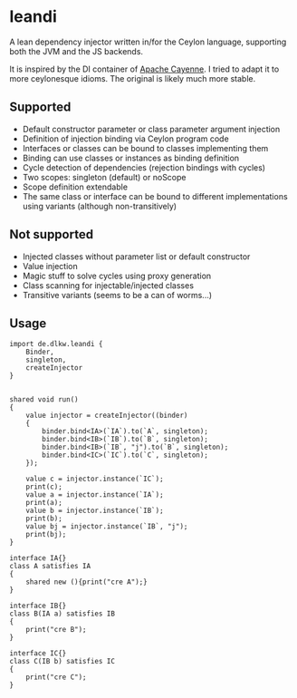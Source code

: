# leandi
A lean dependency injector written in/for the Ceylon language, supporting both the JVM and the JS backends.

It is inspired by the DI container of [Apache Cayenne](http://cayenne.apache.org/docs/4.0/cayenne-guide/customizing-cayenne-runtime.html#depdendency-injection-container). I tried to adapt it to more ceylonesque idioms. The original is likely much more
stable.

## Supported
* Default constructor parameter or class parameter argument injection
* Definition of injection binding via Ceylon program code
* Interfaces or classes can be bound to classes implementing them
* Binding can use classes or instances as binding definition
* Cycle detection of dependencies (rejection bindings with cycles)
* Two scopes: singleton (default) or noScope
* Scope definition extendable
* The same class or interface can be bound to different implementations using variants (although non-transitively)


## Not supported
* Injected classes without parameter list or default constructor
* Value injection
* Magic stuff to solve cycles using proxy generation
* Class scanning for injectable/injected classes
* Transitive variants (seems to be a can of worms...)

## Usage

```ceylon
import de.dlkw.leandi {
    Binder,
    singleton,
    createInjector
}


shared void run()
{
    value injector = createInjector((binder)
    {
        binder.bind<IA>(`IA`).to(`A`, singleton);
        binder.bind<IB>(`IB`).to(`B`, singleton);
        binder.bind<IB>(`IB`, "j").to(`B`, singleton);
        binder.bind<IC>(`IC`).to(`C`, singleton);
    });

    value c = injector.instance(`IC`);
    print(c);
    value a = injector.instance(`IA`);
    print(a);
    value b = injector.instance(`IB`);
    print(b);
    value bj = injector.instance(`IB`, "j");
    print(bj);
}

interface IA{}
class A satisfies IA
{
    shared new (){print("cre A");}
}

interface IB{}
class B(IA a) satisfies IB
{
    print("cre B");
}

interface IC{}
class C(IB b) satisfies IC
{
    print("cre C");
}
```
